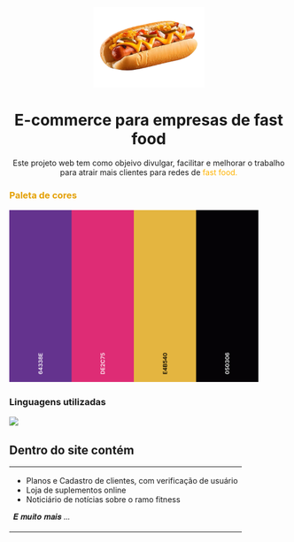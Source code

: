 
<div align="center">
<img src="img/loguis-removebg-preview.png" width="200px">
<h1 align="center">E-commerce para empresas de fast food</h1>


<p>Este projeto web tem como objeivo divulgar, facilitar e melhorar o trabalho para atrair mais clientes para redes de<span style="color:#ffb301"> fast food.</span></p></div>

<h3 style="color: #e4a002">Paleta de cores</h3>
 <img src="https://github.com/Gigiovh/Gym/blob/main/img/paleta%20do%20site.png" width="450px">
<h3>Linguagens utilizadas</h3>
  <a href="https://skillicons.dev">
    <img src="https://skillicons.dev/icons?i=html,css" />
  </a>

<h2>Dentro do site contém </h2>
<table>
  <tr>
    <td align="left">
 <ul class="a">
  <li>Planos e Cadastro de clientes, com verificação de usuário </li> 
<li>Loja de suplementos online</li>
     <li>Noticiário de notícias sobre o ramo fitness </li>
  
</ul>
   <p>𝑬 𝒎𝒖𝒊𝒕𝒐 𝒎𝒂𝒊𝒔 ...</p>
  </tr>
</table>

